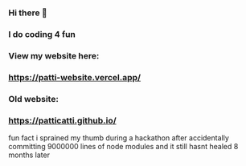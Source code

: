 ### Hi there 👋
### I do coding 4 fun
### View my website here: 
### https://patti-website.vercel.app/
### Old website:
### https://patticatti.github.io/
fun fact i sprained my thumb during a hackathon after accidentally committing 9000000 lines of node modules and it still hasnt healed 8 months later
<!--
**Patticatti/Patticatti** is a ✨ _special_ ✨ repository because its `README.md` (this file) appears on your GitHub profile.

Here are some ideas to get you started:

- 🔭 I’m currently working on ...
- 🌱 I’m currently learning ...
- 👯 I’m looking to collaborate on ...
- 🤔 I’m looking for help with ...
- 💬 Ask me about ...
- 📫 How to reach me: ...
- 😄 Pronouns: ...
- ⚡ Fun fact: ...
-->
